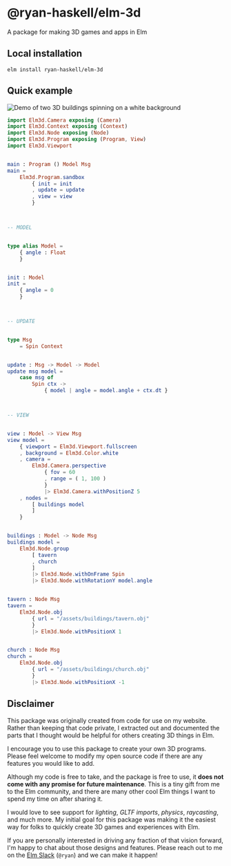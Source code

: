 # **@ryan-haskell/elm-3d**
A package for making 3D games and apps in Elm

## **Local installation**

```
elm install ryan-haskell/elm-3d
```

## **Quick example**

![Demo of two 3D buildings spinning on a white background](https://github.com/ryan-haskell/elm-3d/blob/main/example/webgl_obj_mtl.gif?raw=true)


```elm
import Elm3d.Camera exposing (Camera)
import Elm3d.Context exposing (Context)
import Elm3d.Node exposing (Node)
import Elm3d.Program exposing (Program, View)
import Elm3d.Viewport


main : Program () Model Msg
main =
    Elm3d.Program.sandbox
        { init = init
        , update = update
        , view = view
        }



-- MODEL


type alias Model =
    { angle : Float
    }


init : Model
init =
    { angle = 0
    }



-- UPDATE


type Msg
    = Spin Context


update : Msg -> Model -> Model
update msg model =
    case msg of
        Spin ctx ->
            { model | angle = model.angle + ctx.dt }



-- VIEW


view : Model -> View Msg
view model =
    { viewport = Elm3d.Viewport.fullscreen
    , background = Elm3d.Color.white
    , camera =
        Elm3d.Camera.perspective
            { fov = 60
            , range = ( 1, 100 )
            }
            |> Elm3d.Camera.withPositionZ 5
    , nodes =
        [ buildings model
        ]
    }


buildings : Model -> Node Msg
buildings model =
    Elm3d.Node.group
        [ tavern
        , church
        ]
        |> Elm3d.Node.withOnFrame Spin
        |> Elm3d.Node.withRotationY model.angle


tavern : Node Msg
tavern =
    Elm3d.Node.obj
        { url = "/assets/buildings/tavern.obj"
        }
        |> Elm3d.Node.withPositionX 1


church : Node Msg
church =
    Elm3d.Node.obj
        { url = "/assets/buildings/church.obj"
        }
        |> Elm3d.Node.withPositionX -1
```

## **Disclaimer**

This package was originally created from code for use on my website. Rather than keeping that code private, I extracted out and documented the parts that I thought would be helpful for others creating 3D things in Elm.

I encourage you to use this package to create your own 3D programs. Please feel welcome to modify my open source code if there are any features you would like to add.

Although my code is free to take, and the package is free to use, it __does not come with any promise for future maintenance__. This is a tiny gift from me to the Elm community, and there are many other cool Elm things I want to spend my time on after sharing it.

I would love to see support for _lighting_, _GLTF imports_, _physics_, _raycasting_, and much more. My initial goal for this package was making it the easiest way for folks to quickly create 3D games and experiences with Elm.

If you are personally interested in driving any fraction of that vision forward, I'm happy to chat about those designs and features. Please reach out to me on the [Elm Slack](https://elm-lang.org/community/slack) (`@ryan`) and we can make it happen!